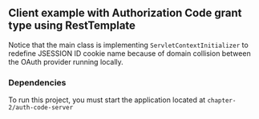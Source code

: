 ## Client example with Authorization Code grant type using RestTemplate

Notice that the main class is implementing `ServletContextInitializer`
 to redefine JSESSION ID cookie name because of domain collision between the OAuth provider running locally.

### Dependencies

To run this project, you must start the application located at
`chapter-2/auth-code-server`
